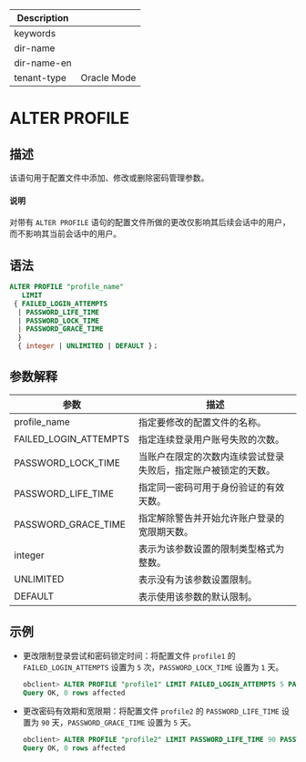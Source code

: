 | Description   |                 |
|---------------|-----------------|
| keywords      |                 |
| dir-name      |                 |
| dir-name-en   |                 |
| tenant-type   | Oracle Mode     |

# ALTER PROFILE

## 描述

该语句用于配置文件中添加、修改或删除密码管理参数。

  <main id="notice" type='explain'>
    <h4>说明</h4>
    <p>对带有 <code>ALTER PROFILE</code> 语句的配置文件所做的更改仅影响其后续会话中的用户，而不影响其当前会话中的用户。</p>
  </main>

## 语法

```sql
ALTER PROFILE "profile_name"
   LIMIT
 { FAILED_LOGIN_ATTEMPTS
  | PASSWORD_LIFE_TIME
  | PASSWORD_LOCK_TIME
  | PASSWORD_GRACE_TIME
  }
  { integer | UNLIMITED | DEFAULT }；
```

## 参数解释

|          参数           |               描述                |
|-----------------------|---------------------------------|
| profile_name          | 指定要修改的配置文件的名称。                  |
| FAILED_LOGIN_ATTEMPTS | 指定连续登录用户账号失败的次数。                |
| PASSWORD_LOCK_TIME    | 当账户在限定的次数内连续尝试登录失败后，指定账户被锁定的天数。 |
| PASSWORD_LIFE_TIME    | 指定同一密码可用于身份验证的有效天数。             |
| PASSWORD_GRACE_TIME   | 指定解除警告并开始允许账户登录的宽限期天数。          |
| integer               | 表示为该参数设置的限制类型格式为整数。             |
| UNLIMITED             | 表示没有为该参数设置限制。                   |
| DEFAULT               | 表示使用该参数的默认限制。                   |

## 示例

* 更改限制登录尝试和密码锁定时间：将配置文件 `profile1` 的 `FAILED_LOGIN_ATTEMPTS` 设置为 `5` 次，`PASSWORD_LOCK_TIME` 设置为 `1` 天。

  ```sql
  obclient> ALTER PROFILE "profile1" LIMIT FAILED_LOGIN_ATTEMPTS 5 PASSWORD_LOCK_TIME 1;
  Query OK, 0 rows affected
  ```

* 更改密码有效期和宽限期：将配置文件 `profile2` 的 `PASSWORD_LIFE_TIME` 设置为 `90` 天，`PASSWORD_GRACE_TIME` 设置为 `5` 天。

  ```sql
  obclient> ALTER PROFILE "profile2" LIMIT PASSWORD_LIFE_TIME 90 PASSWORD_GRACE_TIME 5;
  Query OK, 0 rows affected
  ```
